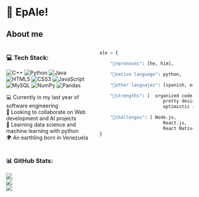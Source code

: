 # 👋 EpAle!

## About me

<div style="display:flex; justify-content: space-between">

<div markdown="1" id="section1" style="width:45%">

### 💻 Tech Stack:
![C++](https://img.shields.io/badge/c++-%2300599C.svg?style=for-the-badge&logo=c%2B%2B&logoColor=white) ![Python](https://img.shields.io/badge/python-3670A0?style=for-the-badge&logo=python&logoColor=ffdd54) ![Java](https://img.shields.io/badge/java-%23ED8B00.svg?style=for-the-badge&logo=java&logoColor=white) ![HTML5](https://img.shields.io/badge/html5-%23E34F26.svg?style=for-the-badge&logo=html5&logoColor=white) ![CSS3](https://img.shields.io/badge/css3-%231572B6.svg?style=for-the-badge&logo=css3&logoColor=white) ![JavaScript](https://img.shields.io/badge/javascript-%23323330.svg?style=for-the-badge&logo=javascript&logoColor=%23F7DF1E) ![MySQL](https://img.shields.io/badge/mysql-%2300f.svg?style=for-the-badge&logo=mysql&logoColor=white) ![NumPy](https://img.shields.io/badge/numpy-%23013243.svg?style=for-the-badge&logo=numpy&logoColor=white) ![Pandas](https://img.shields.io/badge/pandas-%23150458.svg?style=for-the-badge&logo=pandas&logoColor=white)

💻 Currently in my last year of software engineering<br>👀 Looking to collaborate on Web development and AI projects<br>🐍 Learning data science and machine learning with python<br>🌍 An earthling born in Venezuela


</div>

<div markdown="1" id="section2" style="width:50%">

```python
ale = {

    "🙋‍♂️pronouns": [he, him],

    "🐍native language": python,

    "👅other languajes": [spanish, english],

    "💪strengths": [  organized code,
                        pretty designs,
                        optimistic attitude ],

    "🚀challenges": [ Node.js,
                        React.js,
                        React Native ],
}
```
</div>

</div>

### 📊 GitHub Stats:
![](https://github-readme-stats.vercel.app/api?username=aleubeto&theme=dracula&hide_border=false&include_all_commits=true&count_private=false)<br/>
![](https://github-readme-streak-stats.herokuapp.com/?user=aleubeto&theme=dracula&hide_border=false)<br/>
![](https://github-readme-stats.vercel.app/api/top-langs/?username=aleubeto&theme=dracula&hide_border=false&include_all_commits=true&count_private=false&layout=compact)